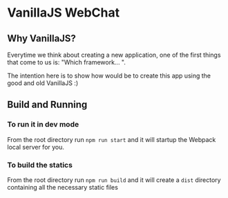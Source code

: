 # VanillaJS WebChat

## Why VanillaJS?

Everytime we think about creating a new application, one of the first things that come to us is: "Which framework... ".

The intention here is to show how would be to create this app using the good and old VanillaJS :)

## Build and Running

### To run it in dev mode

From the root directory run `npm run start` and it will startup the Webpack local server for you.

### To build the statics

From the root directory run `npm run build` and it will create a `dist` directory containing all the necessary static files
